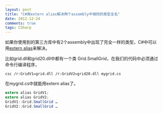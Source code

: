 ```yaml
---
layout: post
title: "C#用extern alias解决两个assembly中相同的类型全名"
date: 2012-12-24
comments: true
tags: CSharp
---
```

<p>如果你使用到的第三方库中有2个assembly中出现了完全一样的类型，C#中可以用<a href="http://http://msdn.microsoft.com/en-us/library/ms173212(v=vs.110).aspx">extern alias</a>来解决。</p>  <p>比如grid.dll和grid20.dll中都有一个类 Grid.SmallGrid，在我们的代码中必须通过命令行编译程序，</p>    

```
csc /r:GridV1=grid.dll /r:GridV2=grid20.dll mygrid.cs
```


<p>在mygrid.cs中就能用extern alias了。</p>


```c#
extern alias GridV1;
extern alias GridV2;
GridV1::Grid.SmallGrid …
GridV2::Grid.SmallGrid …
```